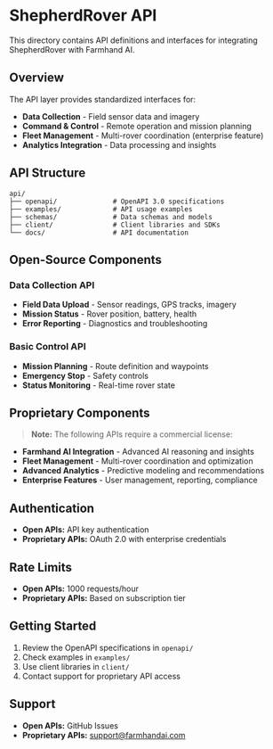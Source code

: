 # ShepherdRover API

This directory contains API definitions and interfaces for integrating ShepherdRover with Farmhand AI.

## Overview

The API layer provides standardized interfaces for:

- **Data Collection** - Field sensor data and imagery
- **Command & Control** - Remote operation and mission planning
- **Fleet Management** - Multi-rover coordination (enterprise feature)
- **Analytics Integration** - Data processing and insights

## API Structure

```
api/
├── openapi/              # OpenAPI 3.0 specifications
├── examples/             # API usage examples
├── schemas/              # Data schemas and models
├── client/               # Client libraries and SDKs
└── docs/                 # API documentation
```

## Open-Source Components

### Data Collection API
- **Field Data Upload** - Sensor readings, GPS tracks, imagery
- **Mission Status** - Rover position, battery, health
- **Error Reporting** - Diagnostics and troubleshooting

### Basic Control API
- **Mission Planning** - Route definition and waypoints
- **Emergency Stop** - Safety controls
- **Status Monitoring** - Real-time rover state

## Proprietary Components

> **Note:** The following APIs require a commercial license:

- **Farmhand AI Integration** - Advanced AI reasoning and insights
- **Fleet Management** - Multi-rover coordination and optimization
- **Advanced Analytics** - Predictive modeling and recommendations
- **Enterprise Features** - User management, reporting, compliance

## Authentication

- **Open APIs:** API key authentication
- **Proprietary APIs:** OAuth 2.0 with enterprise credentials

## Rate Limits

- **Open APIs:** 1000 requests/hour
- **Proprietary APIs:** Based on subscription tier

## Getting Started

1. Review the OpenAPI specifications in `openapi/`
2. Check examples in `examples/`
3. Use client libraries in `client/`
4. Contact support for proprietary API access

## Support

- **Open APIs:** GitHub Issues
- **Proprietary APIs:** [support@farmhandai.com](mailto:support@farmhandai.com) 